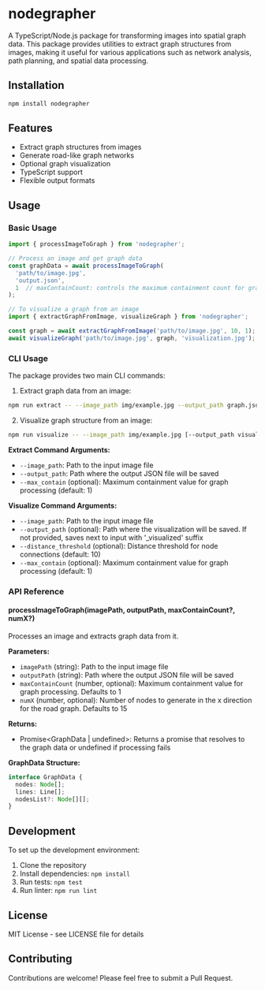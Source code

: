 # nodegrapher

A TypeScript/Node.js package for transforming images into spatial graph data. This package provides utilities to extract graph structures from images, making it useful for various applications such as network analysis, path planning, and spatial data processing.

## Installation

```bash
npm install nodegrapher
```

## Features

- Extract graph structures from images
- Generate road-like graph networks
- Optional graph visualization
- TypeScript support
- Flexible output formats

## Usage

### Basic Usage

```typescript
import { processImageToGraph } from 'nodegrapher';

// Process an image and get graph data
const graphData = await processImageToGraph(
  'path/to/image.jpg',
  'output.json',
  1  // maxContainCount: controls the maximum containment count for graph processing
);

// To visualize a graph from an image
import { extractGraphFromImage, visualizeGraph } from 'nodegrapher';

const graph = await extractGraphFromImage('path/to/image.jpg', 10, 1);
await visualizeGraph('path/to/image.jpg', graph, 'visualization.jpg');
```

### CLI Usage

The package provides two main CLI commands:

1. Extract graph data from an image:
```bash
npm run extract -- --image_path img/example.jpg --output_path graph.json [--max_contain <number>]
```

2. Visualize graph structure from an image:
```bash
npm run visualize -- --image_path img/example.jpg [--output_path visualization.jpg] [--distance_threshold <number>] [--max_contain <number>]
```

**Extract Command Arguments:**
- `--image_path`: Path to the input image file
- `--output_path`: Path where the output JSON file will be saved
- `--max_contain` (optional): Maximum containment value for graph processing (default: 1)

**Visualize Command Arguments:**
- `--image_path`: Path to the input image file
- `--output_path` (optional): Path where the visualization will be saved. If not provided, saves next to input with '_visualized' suffix
- `--distance_threshold` (optional): Distance threshold for node connections (default: 10)
- `--max_contain` (optional): Maximum containment value for graph processing (default: 1)

### API Reference

#### processImageToGraph(imagePath, outputPath, maxContainCount?, numX?)

Processes an image and extracts graph data from it.

**Parameters:**
- `imagePath` (string): Path to the input image file
- `outputPath` (string): Path where the output JSON file will be saved
- `maxContainCount` (number, optional): Maximum containment value for graph processing. Defaults to 1
- `numX` (number, optional): Number of nodes to generate in the x direction for the road graph. Defaults to 15

**Returns:**
- Promise<GraphData | undefined>: Returns a promise that resolves to the graph data or undefined if processing fails

**GraphData Structure:**
```typescript
interface GraphData {
  nodes: Node[];
  lines: Line[];
  nodesList?: Node[][];
}
```

## Development

To set up the development environment:

1. Clone the repository
2. Install dependencies: `npm install`
3. Run tests: `npm test`
4. Run linter: `npm run lint`

## License

MIT License - see LICENSE file for details

## Contributing

Contributions are welcome! Please feel free to submit a Pull Request.